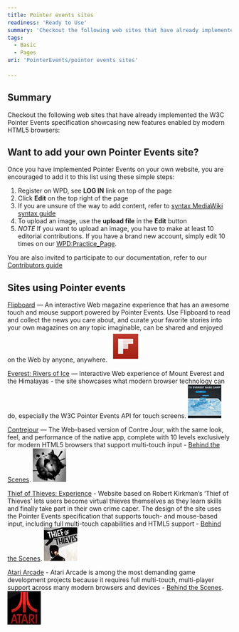 ```yaml
---
title: Pointer events sites
readiness: 'Ready to Use'
summary: 'Checkout the following web sites that have already implemented the W3C Pointer Events specification showcasing new features enabled by modern HTML5 browsers:'
tags:
  - Basic
  - Pages
uri: 'PointerEvents/pointer events sites'

---
```

## <span>Summary</span>

Checkout the following web sites that have already implemented the W3C Pointer Events specification showcasing new features enabled by modern HTML5 browsers:

## <span>Want to add your own Pointer Events site?</span>

Once you have implemented Pointer Events on your own website, you are encouraged to add it to this list using these simple steps:

1.  Register on WPD, see **LOG IN** link on top of the page
2.  Click **Edit** on the top right of the page
3.  If you are unsure of the way to add content, refer to [syntax MediaWiki syntax guide](http://en.wikipedia.org/wiki/Wikipedia:Cheatsheet)
4.  To upload an image, use the **upload file** in the **Edit** button
5.  *NOTE* If you want to upload an image, you have to make at least 10 editorial contributions. If you have a brand new account, simply edit 10 times on our [WPD:Practice\_Page](/WPD:Practice_Page).

You are also invited to participate to our documentation, refer to our [Contributors guide](/WPD:Contributors_Guide)

## <span>Sites using Pointer events</span>

[Flipboard](http://flipboard.com) — An interactive Web magazine experience that has an awesome touch and mouse support powered by Pointer Events. Use Flipboard to read and collect the news you care about, and curate your favorite stories into your own magazines on any topic imaginable, can be shared and enjoyed on the Web by anyone, anywhere. ![left ‎](/assets/public/c/ca/flipboard.jpg)

[Everest: Rivers of Ice](http://glacierworks.org) — Interactive Web experience of Mount Everest and the Himalayas - the site showcases what modern browser technology can do, especially the W3C Pointer Events API for touch screens. ![everest.jpg](/assets/public/8/80/everest.jpg)

[Contrejour](http://contrejour.ie) — The Web-based version of Contre Jour, with the same look, feel, and performance of the native app, complete with 10 levels exclusively for modern HTML5 browsers that support multi-touch input - [Behind the Scenes](http://contrejour.ie/BehindTheScenes.html). ![conjour.jpg](/assets/public/8/8a/conjour.jpg)

[Thief of Thieves: Experience](http://www.ie10bethethief.com/) - Website based on Robert Kirkman’s ‘Thief of Thieves’ lets users become virtual thieves themselves as they learn skills and finally take part in their own crime caper. The design of the site uses the Pointer Events specification that supports touch- and mouse-based input, including full multi-touch capabilities and HTML5 support - [Behind the Scenes](http://www.ie10bethethief.com/bts). ![thief.jpg](/assets/public/0/03/thief.jpg)

[Atari Arcade](http://atari.com/arcade) - Atari Arcade is among the most demanding game development projects because it requires full multi-touch, multi-player support across many modern browsers and devices - [Behind the Scenes](http://atari.com/arcade/developers/building-atari-createjs). ![Atari.jpg](/assets/public/5/50/Atari.jpg)

